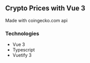 ## Crypto Prices with Vue 3

Made with coingecko.com api 

### Technologies
- Vue 3
- Typescript
- Vuetify 3
